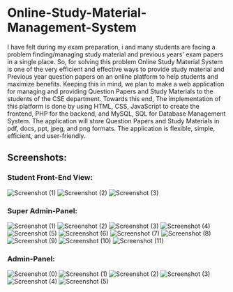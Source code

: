 # Online-Study-Material-Management-System
I have felt during my exam preparation, i and many students are facing a problem finding/managing 
study material and previous years' exam papers in a single place. So, 
for solving this problem Online Study Material System is one of the 
very efficient and effective ways to provide study material and 
Previous year question papers on an online platform to help students 
and maximize benefits. Keeping this in mind, we plan to make a web 
application for managing and providing Question Papers and Study 
Materials to the students of the CSE department.
Towards this end, The implementation of this platform is done by 
using HTML, CSS, JavaScript to create the frontend, PHP for the 
backend, and MySQL, SQL for Database Management System. 
The application will store Question Papers and Study Materials in pdf, 
docs, ppt, jpeg, and png formats. 
The application is flexible, simple, efficient, and user-friendly.


## Screenshots:

### Student Front-End View: 

![Screenshot (1)](https://github.com/sonumittal/Online-Study-Material-Management-System/blob/master/project%20images/1.png)
![Screenshot (2)](https://github.com/sonumittal/Online-Study-Material-Management-System/blob/master/project%20images/2.png)
![Screenshot (3)](https://github.com/sonumittal/Online-Study-Material-Management-System/blob/master/project%20images/3.png)

### Super Admin-Panel: 

![Screenshot (1)](https://github.com/sonumittal/Online-Study-Material-Management-System/blob/master/project%20images/super-admin-panel/1.png)
![Screenshot (2)](https://github.com/sonumittal/Online-Study-Material-Management-System/blob/master/project%20images/super-admin-panel/2.png)
![Screenshot (3)](https://github.com/sonumittal/Online-Study-Material-Management-System/blob/master/project%20images/super-admin-panel/3.png)
![Screenshot (4)](https://github.com/sonumittal/Online-Study-Material-Management-System/blob/master/project%20images/super-admin-panel/4.png)
![Screenshot (5)](https://github.com/sonumittal/Online-Study-Material-Management-System/blob/master/project%20images/super-admin-panel/5.png)
![Screenshot (6)](https://github.com/sonumittal/Online-Study-Material-Management-System/blob/master/project%20images/super-admin-panel/6.png)
![Screenshot (7)](https://github.com/sonumittal/Online-Study-Material-Management-System/blob/master/project%20images/super-admin-panel/7.png)
![Screenshot (8)](https://github.com/sonumittal/Online-Study-Material-Management-System/blob/master/project%20images/super-admin-panel/8.png)
![Screenshot (9)](https://github.com/sonumittal/Online-Study-Material-Management-System/blob/master/project%20images/super-admin-panel/9.png)
![Screenshot (10)](https://github.com/sonumittal/Online-Study-Material-Management-System/blob/master/project%20images/super-admin-panel/10.png)
![Screenshot (11)](https://github.com/sonumittal/Online-Study-Material-Management-System/blob/master/project%20images/super-admin-panel/11.png)



### Admin-Panel: 

![Screenshot (0)](https://github.com/sonumittal/Online-Study-Material-Management-System/blob/master/project%20images/amdin-panel/0.png)
![Screenshot (1)](https://github.com/sonumittal/Online-Study-Material-Management-System/blob/master/project%20images/amdin-panel/1.png)
![Screenshot (2)](https://github.com/sonumittal/Online-Study-Material-Management-System/blob/master/project%20images/amdin-panel/2.png)
![Screenshot (3)](https://github.com/sonumittal/Online-Study-Material-Management-System/blob/master/project%20images/amdin-panel/3.png)
![Screenshot (4)](https://github.com/sonumittal/Online-Study-Material-Management-System/blob/master/project%20images/amdin-panel/4.png)
![Screenshot (5)](https://github.com/sonumittal/Online-Study-Material-Management-System/blob/master/project%20images/amdin-panel/5.png)